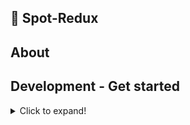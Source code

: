 ## 🤖 Spot-Redux

<!-- Shield labels -->

## About

<!-- About -->

## Development - Get started

<details>
  <summary>Click to expand!</summary>

How to setup your working environment.

## Create environment

First create a virtual environment and enter your venv:

```bash
python3 -m venv venv
source venv/bin/activate
```

And install the needed python packages in your venv:

```bash
pip install -r requirements.txt
```

</details>